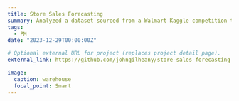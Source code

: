 ```yaml
---
title: Store Sales Forecasting
summary: Analyzed a dataset sourced from a Walmart Kaggle competition to extract insights on store performance and make future sales predictions using advanced time series models like SARIMAX, Prophet, and XGBoost. The Prophet model performed best and incorporated predictive variables such as temperature, fuel price, department and store size. This model achieved an R-Squared score of 0.97 and was able to forecast weekly sales with less than a 6% margin of error. 
tags:
  - PM
date: "2023-12-29T00:00:00Z"

# Optional external URL for project (replaces project detail page).
external_link: https://github.com/johngilheany/store-sales-forecasting

image:
  caption: warehouse
  focal_point: Smart
---
```

